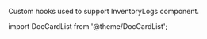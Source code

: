 Custom hooks used to support InventoryLogs component.

import DocCardList from '@theme/DocCardList';

<DocCardList />
